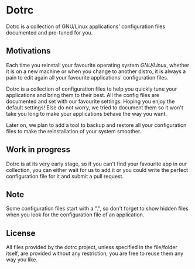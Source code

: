 Dotrc
=====

Dotrc is a collection of GNU/Linux applications' configuration files documented
and pre-tuned for you.


Motivations
-----------

Each time you reinstall your favourite operating system _GNU/Linux_,
whether it is on a new machine or when you change to another distro, it is
always a pain to edit again all your favourite applications' configuration
files.

Dotrc is a collection of configuration files to help you quickly tune your
applications and bring them to their best. All the config files are documented
and set with our favourite settings. Hoping you enjoy the default settings!
Else do not worry, we tried to document them so it won't take you long to
make your applications behave the way you want.

Later on, we plan to add a tool to backup and restore all your configuration
files to make the reinstallation of your system smoother.


Work in progress
----------------

Dotrc is at its very early stage, so if you can't find your favourite app in
our collection, you can either wait for us to add it or you could write the
perfect configuration file for it and submit a pull request.


Note
----

Some configuration files start with a ".", so don't forget to show hidden files
when you look for the configuration file of an application.


License
-------

All files provided by the dotrc project, unless specified in the file/folder itself,
are provided without any restriction, you are free to reuse them any way you like.

